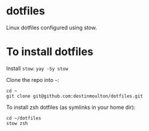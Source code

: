 # dotfiles

Linux dotfiles configured using stow.

# To install dotfiles

Install `stow`:
`yay -Sy stow`

Clone the repo into `~`:

```
cd ~
git clone git@github.com:destinmoulton/dotfiles.git
```

To install zsh dotfiles (as symlinks in your home dir):

```
cd ~/dotfiles
stow zsh
```
